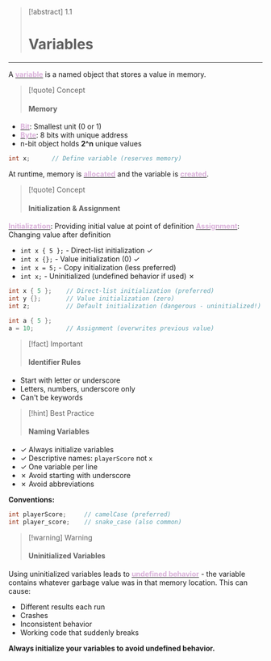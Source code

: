 
> [!abstract] 1.1
> 
> # Variables

---
A <u><strong style="color:#dab1da">variable</strong></u> is a named object that stores a value in memory.

> [!quote] Concept
> 
> #### Memory

- <u><strong style="color:#dab1da">Bit</strong></u>: Smallest unit (0 or 1)
- <u><strong style="color:#dab1da">Byte</strong></u>: 8 bits with unique address
- n-bit object holds **2^n** unique values

```cpp
int x;      // Define variable (reserves memory)
```

At runtime, memory is <u><strong style="color:#dab1da">allocated</strong></u> and the variable is <u><strong style="color:#dab1da">created</strong></u>.

> [!quote] Concept
> 
> #### Initialization & Assignment

<u><strong style="color:#dab1da">Initialization</strong></u>: Providing initial value at point of definition
<u><strong style="color:#dab1da">Assignment</strong></u>: Changing value after definition

- `int x { 5 };` - Direct-list initialization ✓
- `int x {};` - Value initialization (0) ✓
- `int x = 5;` - Copy initialization (less preferred)
- `int x;` - Uninitialized (undefined behavior if used) ✗

```cpp
int x { 5 };    // Direct-list initialization (preferred)
int y {};       // Value initialization (zero)
int z;          // Default initialization (dangerous - uninitialized!)

int a { 5 };
a = 10;         // Assignment (overwrites previous value)
```

> [!fact] Important
> 
> #### Identifier Rules

- Start with letter or underscore
- Letters, numbers, underscore only
- Can't be keywords


> [!hint] Best Practice
> 
> #### Naming Variables

- ✓ Always initialize variables
- ✓ Descriptive names: `playerScore` not `x`
- ✓ One variable per line
- ✗ Avoid starting with underscore
- ✗ Avoid abbreviations

**Conventions:**

```cpp
int playerScore;     // camelCase (preferred)
int player_score;    // snake_case (also common)
```

> [!warning] Warning
> 
> #### Uninitialized Variables

Using uninitialized variables leads to <u><strong style="color:#dab1da">undefined behavior</strong></u> - the variable contains whatever garbage value was in that memory location. This can cause:

- Different results each run
- Crashes
- Inconsistent behavior
- Working code that suddenly breaks

**Always initialize your variables to avoid undefined behavior.**